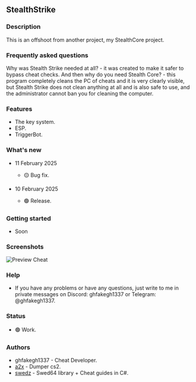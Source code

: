 ## StealthStrike

### Description
This is an offshoot from another project, my StealthCore project.

### Frequently asked questions
Why was Stealth Strike needed at all? - it was created to make it safer to bypass cheat checks. And then why do you need Stealth Core? - this program completely cleans the PC of cheats and it is very clearly visible, but Stealth Strike does not clean anything at all and is also safe to use, and the administrator cannot ban you for cleaning the computer.

### Features
- The key system.
- ESP.
- TriggerBot.

### What's new
* 11 February 2025
  * 🟡 Bug fix.

* 10 February 2025
  * 🟢 Release.

### Getting started
- Soon

### Screenshots
![Preview Cheat](https://github.com/ghfakegh1337/StealthStrike/blob/main/assets/prev.png?raw=true)

### Help
- If you have any problems or have any questions, just write to me in private messages on Discord: ghfakegh1337 or Telegram: @ghfakegh1337.

### Status
- 🟢 Work.

### Authors
- ghfakegh1337 - Cheat Developer.
- [a2x](https://github.com/a2x/cs2-dumper) - Dumper cs2.
- [swedz](https://www.youtube.com/@SwedishTwat) - Swed64 library + Cheat guides in C#.
